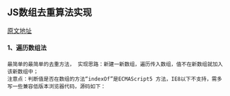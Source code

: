 
## JS数组去重算法实现
[原文地址](http://www.cnblogs.com/wteam-xq/p/4732351.html)
#### 1、遍历数组法
    最简单的最简单的去重方法， 实现思路：新建一新数组，遍历传入数组，值不在新数组就加入该新数组中；
    注意点：判断值是否在数组的方法“indexOf”是ECMAScript5 方法，IE8以下不支持，需多写一些兼容低版本浏览器代码，源码如下：
